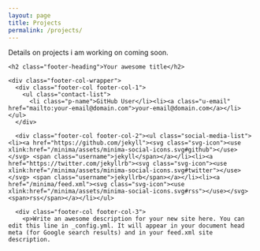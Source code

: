 ```yaml
---
layout: page
title: Projects
permalink: /projects/
---
```

Details on projects i am working on coming soon.

<footer class="site-footer h-card">
  <data class="u-url" href="/minima/"></data>

  <div class="wrapper">

    <h2 class="footer-heading">Your awesome title</h2>

    <div class="footer-col-wrapper">
      <div class="footer-col footer-col-1">
        <ul class="contact-list">
          <li class="p-name">GitHub User</li><li><a class="u-email" href="mailto:your-email@domain.com">your-email@domain.com</a></li></ul>
      </div>

      <div class="footer-col footer-col-2"><ul class="social-media-list"><li><a href="https://github.com/jekyll"><svg class="svg-icon"><use xlink:href="/minima/assets/minima-social-icons.svg#github"></use></svg> <span class="username">jekyll</span></a></li><li><a href="https://twitter.com/jekyllrb"><svg class="svg-icon"><use xlink:href="/minima/assets/minima-social-icons.svg#twitter"></use></svg> <span class="username">jekyllrb</span></a></li><li><a href="/minima/feed.xml"><svg class="svg-icon"><use xlink:href="/minima/assets/minima-social-icons.svg#rss"></use></svg> <span>rss</span></a></li></ul>
</div>

      <div class="footer-col footer-col-3">
        <p>Write an awesome description for your new site here. You can edit this line in _config.yml. It will appear in your document head meta (for Google search results) and in your feed.xml site description.
</p>
      </div>
    </div>

  </div>

</footer>
